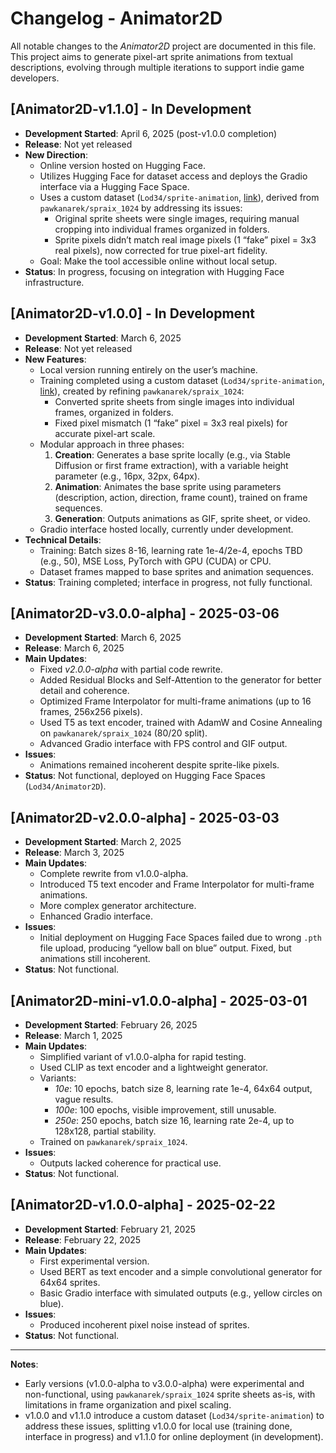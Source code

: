 # Changelog - Animator2D

All notable changes to the *Animator2D* project are documented in this file. This project aims to generate pixel-art sprite animations from textual descriptions, evolving through multiple iterations to support indie game developers.

## [Animator2D-v1.1.0] - In Development
- **Development Started**: April 6, 2025 (post-v1.0.0 completion)
- **Release**: Not yet released
- **New Direction**:
  - Online version hosted on Hugging Face.
  - Utilizes Hugging Face for dataset access and deploys the Gradio interface via a Hugging Face Space.
  - Uses a custom dataset (`Lod34/sprite-animation`, [link](https://huggingface.co/datasets/Lod34/sprite-animation)), derived from `pawkanarek/spraix_1024` by addressing its issues:
    - Original sprite sheets were single images, requiring manual cropping into individual frames organized in folders.
    - Sprite pixels didn’t match real image pixels (1 “fake” pixel = 3x3 real pixels), now corrected for true pixel-art fidelity.
  - Goal: Make the tool accessible online without local setup.
- **Status**: In progress, focusing on integration with Hugging Face infrastructure.

## [Animator2D-v1.0.0] - In Development
- **Development Started**: March 6, 2025
- **Release**: Not yet released
- **New Features**:
  - Local version running entirely on the user’s machine.
  - Training completed using a custom dataset (`Lod34/sprite-animation`, [link](https://huggingface.co/datasets/Lod34/sprite-animation)), created by refining `pawkanarek/spraix_1024`:
    - Converted sprite sheets from single images into individual frames, organized in folders.
    - Fixed pixel mismatch (1 “fake” pixel = 3x3 real pixels) for accurate pixel-art scale.
  - Modular approach in three phases:
    1. **Creation**: Generates a base sprite locally (e.g., via Stable Diffusion or first frame extraction), with a variable height parameter (e.g., 16px, 32px, 64px).
    2. **Animation**: Animates the base sprite using parameters (description, action, direction, frame count), trained on frame sequences.
    3. **Generation**: Outputs animations as GIF, sprite sheet, or video.
  - Gradio interface hosted locally, currently under development.
- **Technical Details**:
  - Training: Batch sizes 8-16, learning rate 1e-4/2e-4, epochs TBD (e.g., 50), MSE Loss, PyTorch with GPU (CUDA) or CPU.
  - Dataset frames mapped to base sprites and animation sequences.
- **Status**: Training completed; interface in progress, not fully functional.

## [Animator2D-v3.0.0-alpha] - 2025-03-06
- **Development Started**: March 6, 2025
- **Release**: March 6, 2025
- **Main Updates**:
  - Fixed *v2.0.0-alpha* with partial code rewrite.
  - Added Residual Blocks and Self-Attention to the generator for better detail and coherence.
  - Optimized Frame Interpolator for multi-frame animations (up to 16 frames, 256x256 pixels).
  - Used T5 as text encoder, trained with AdamW and Cosine Annealing on `pawkanarek/spraix_1024` (80/20 split).
  - Advanced Gradio interface with FPS control and GIF output.
- **Issues**:
  - Animations remained incoherent despite sprite-like pixels.
- **Status**: Not functional, deployed on Hugging Face Spaces (`Lod34/Animator2D`).

## [Animator2D-v2.0.0-alpha] - 2025-03-03
- **Development Started**: March 2, 2025
- **Release**: March 3, 2025
- **Main Updates**:
  - Complete rewrite from v1.0.0-alpha.
  - Introduced T5 text encoder and Frame Interpolator for multi-frame animations.
  - More complex generator architecture.
  - Enhanced Gradio interface.
- **Issues**:
  - Initial deployment on Hugging Face Spaces failed due to wrong `.pth` file upload, producing “yellow ball on blue” output. Fixed, but animations still incoherent.
- **Status**: Not functional.

## [Animator2D-mini-v1.0.0-alpha] - 2025-03-01
- **Development Started**: February 26, 2025
- **Release**: March 1, 2025
- **Main Updates**:
  - Simplified variant of v1.0.0-alpha for rapid testing.
  - Used CLIP as text encoder and a lightweight generator.
  - Variants:
    - *10e*: 10 epochs, batch size 8, learning rate 1e-4, 64x64 output, vague results.
    - *100e*: 100 epochs, visible improvement, still unusable.
    - *250e*: 250 epochs, batch size 16, learning rate 2e-4, up to 128x128, partial stability.
  - Trained on `pawkanarek/spraix_1024`.
- **Issues**:
  - Outputs lacked coherence for practical use.
- **Status**: Not functional.

## [Animator2D-v1.0.0-alpha] - 2025-02-22
- **Development Started**: February 21, 2025
- **Release**: February 22, 2025
- **Main Updates**:
  - First experimental version.
  - Used BERT as text encoder and a simple convolutional generator for 64x64 sprites.
  - Basic Gradio interface with simulated outputs (e.g., yellow circles on blue).
- **Issues**:
  - Produced incoherent pixel noise instead of sprites.
- **Status**: Not functional.

---

**Notes**:  
- Early versions (v1.0.0-alpha to v3.0.0-alpha) were experimental and non-functional, using `pawkanarek/spraix_1024` sprite sheets as-is, with limitations in frame organization and pixel scaling.  
- v1.0.0 and v1.1.0 introduce a custom dataset (`Lod34/sprite-animation`) to address these issues, splitting v1.0.0 for local use (training done, interface in progress) and v1.1.0 for online deployment (in development).
